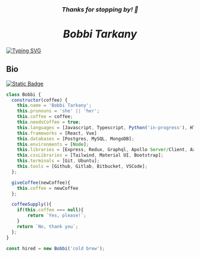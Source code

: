 <link rel="stylesheet" href="https://kit.fontawesome.com/92729ea461.css" crossorigin="anonymous">

<h3 align="center"><em>Thanks for stopping by! 👋</em></h3>

<h1 align="center"><em>Bobbi Tarkany</em></h1>

<!-- <p align="center" style="font-family:'Kalam',cursive;font-weight:300;font-style: normal;font-size:26px;">Full Stack Web Developer, React Engineer, and Data Enthusiast 🔭</p> -->

<!-- [![Typing SVG](<https://readme-typing-svg.demolab.com?font=Shadows+Into+Light&size=32&pause=1000&color=0969DA&center=true&vCenter=true&random=false&width=980&height=60&lines=I'm+a+Full+Stack+Web+Developer%2C;React+Engineer%2C+;and+Data+Enthusiast.+;Currently+studying+a+BA+in+Computer+Science.;I+love+puzzles+(any+kind)+and+debugging;A+few+of+my+current+projects+are+pinned+to+my+profile;Have+an+Awesome+Day!>)](https://git.io/typing-svg) -->

[![Typing SVG](<https://readme-typing-svg.demolab.com?font=Shadows+Into+Light&size=32&pause=1000&color=9947DA&center=true&vCenter=true&random=false&width=980&height=60&lines=I'm+a+Full+Stack+Web+Developer%2C;React+Engineer%2C+;and+Data+Enthusiast.+;Currently+studying+a+BA+in+Computer+Science.;I+love+puzzles+(any+kind)+and+debugging;A+few+of+my+current+projects+are+pinned+to+my+profile;Have+an+Awesome+Day!>)](https://git.io/typing-svg)

<!--
**bltarkany/bltarkany** is a ✨ _special_ ✨ repository because its `README.md` (this file) appears on your GitHub profile.

Here are some ideas to get you started:

- 🔭 I’m currently working on ...
- 🌱 I’m currently learning ...
- 👯 I’m looking to collaborate on ...
- 🤔 I’m looking for help with ...
- 💬 Ask me about ...
- 📫 How to reach me: ...
- 😄 Pronouns: ...
- ⚡ Fun fact: ...
-->

<!-- &#128027;

✨ -->

## Bio

[![Static Badge](https://img.shields.io/badge/LinkedIn-blue)](https://www.linkedin.com/in/bobbi-tarkany/)

```javascript
class Bobbi {
  constructor(coffee) {
    this.name = 'Bobbi Tarkany';
    this.pronouns = 'she' || 'her';
    this.coffee = coffee;
    this.needsCoffee = true;
    this.languages = [Javascript, Typescript, Python('in-progress'), HTML, CSS];
    this.frameworks = [React, Vue]
    this.databases = [Postgres, MySQL, MongoDB];
    this.environments = [Node];
    this.libraries = [Express, Redux, Graphql, Apollo Server/Client, Axios];
    this.cssLibraries = [Tailwind, Material UI, Bootstrap];
    this.terminals = [Git, Ubuntu];
    this.tools = [Github, Gitlab, Bitbucket, VSCode];
  };

  giveCoffee(newCoffee){
    this.coffee = newCoffee
  };

  coffeeSupply(){
    if(this.coffee === null){
        return `Yes, please!`;
    }
    return `No, thank you`;
  };
}

const hired = new Bobbi('cold brew');
```
